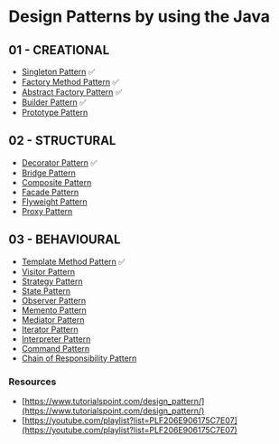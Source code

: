# Design Patterns by using the Java

## 01 - CREATIONAL
- [Singleton Pattern](Patterns%20Demos/01%20-%20CREATIONAL/Singleton%20Pattern) ✅
- [Factory Method Pattern](Patterns%20Demos/03%20-%20BEHAVIOURAL/Factory%20Method%20Pattern) ✅
- [Abstract Factory Pattern](Patterns%20Demos/03%20-%20BEHAVIOURAL/Abstract%20Factory%20Pattern) ✅
- [Builder Pattern](Patterns%20Demos/03%20-%20BEHAVIOURAL/Builder%20Pattern) ✅
- [Prototype Pattern](Patterns%20Demos/03%20-%20BEHAVIOURAL/Prototype%20Pattern)

## 02 - STRUCTURAL
- [Decorator Pattern](Patterns%20Demos/02%20-%20STRUCTURAL/Decorator%20Pattern) ✅
- [Bridge Pattern](Patterns%20Demos/02%20-%20STRUCTURAL/Bridge%20Pattern)
- [Composite Pattern](Patterns%20Demos/02%20-%20STRUCTURAL/Composite%20Pattern)
- [Facade Pattern](Patterns%20Demos/02%20-%20STRUCTURAL/Facade%20Pattern)
- [Flyweight Pattern](Patterns%20Demos/02%20-%20STRUCTURAL/Flyweight%20Pattern)
- [Proxy Pattern](Patterns%20Demos/02%20-%20STRUCTURAL/Proxy%20Pattern)

## 03 - BEHAVIOURAL
- [Template Method Pattern](Patterns%20Demos/03%20-%20BEHAVIOURAL/Template%20Method%20Pattern) ✅
- [Visitor Pattern](Patterns%20Demos/03%20-%20BEHAVIOURAL/Visitor%20Pattern)
- [Strategy Pattern](Patterns%20Demos/03%20-%20BEHAVIOURAL/Strategy%20Pattern)
- [State Pattern](Patterns%20Demos/03%20-%20BEHAVIOURAL/State%20Pattern)
- [Observer Pattern](Patterns%20Demos/03%20-%20BEHAVIOURAL/Observer%20Pattern)
- [Memento Pattern](Patterns%20Demos/03%20-%20BEHAVIOURAL/Memento%20Pattern)
- [Mediator Pattern](Patterns%20Demos/03%20-%20BEHAVIOURAL/Mediator%20Pattern)
- [Iterator Pattern](Patterns%20Demos/03%20-%20BEHAVIOURAL/Iterator%20Pattern)
- [Interpreter Pattern](Patterns%20Demos/03%20-%20BEHAVIOURAL/Interpreter%20Pattern)
- [Command Pattern](Patterns%20Demos/03%20-%20BEHAVIOURAL/Command%20Pattern)
- [Chain of Responsibility Pattern](Patterns%20Demos/03%20-%20BEHAVIOURAL/Chain%20of%20Responsibility%20Pattern)


### Resources
- [https://www.tutorialspoint.com/design_pattern/](https://www.tutorialspoint.com/design_pattern/)
- [https://youtube.com/playlist?list=PLF206E906175C7E07](https://youtube.com/playlist?list=PLF206E906175C7E07)
